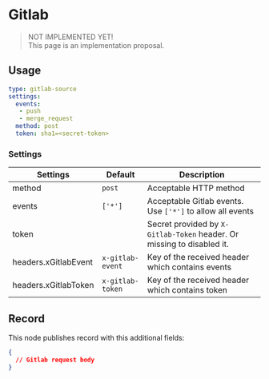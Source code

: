 # Gitlab

> NOT IMPLEMENTED YET!  
> This page is an implementation proposal.


## Usage

```yaml
type: gitlab-source
settings:
  events:
   - push
   - merge_request
  method: post
  token: sha1=<secret-token>
```
### Settings

| Settings        | Default  | Description                                                               |
|-----------------|----------|---------------------------------------------------------------------------|
| method          | `post`   | Acceptable HTTP method                                                    |
| events          | `['*']`  | Acceptable Gitlab events. Use `['*']` to allow all events                 |
| token       |          | Secret provided by `X-Gitlab-Token` header. Or missing to disabled it.   |
| headers.xGitlabEvent     | `x-gitlab-event`  | Key of the received header which contains events        |
| headers.xGitlabToken | `x-gitlab-token`  | Key of the received header which contains token     |


## Record


This node publishes record with this additional fields:

```json
{
  // Gitlab request body
}
```